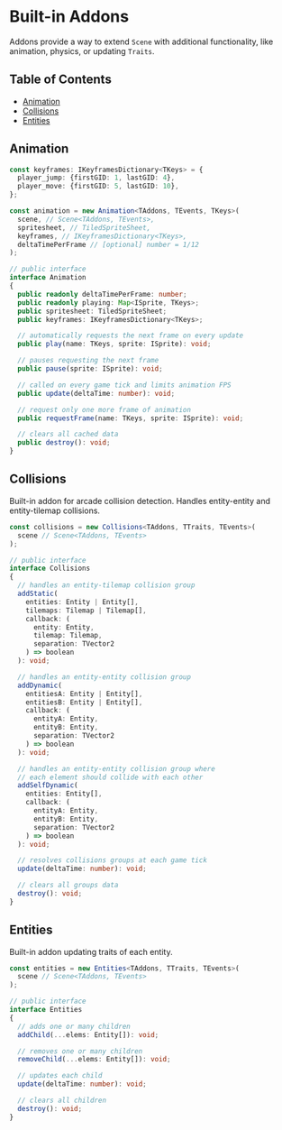 # Built-in Addons

Addons provide a way to extend `Scene` with additional functionality, like animation, physics, or updating `Traits`.

## Table of Contents

- [Animation](#animation)
- [Collisions](#collisions)
- [Entities](#entities)

## Animation

```ts
const keyframes: IKeyframesDictionary<TKeys> = {
  player_jump: {firstGID: 1, lastGID: 4},
  player_move: {firstGID: 5, lastGID: 10},
};

const animation = new Animation<TAddons, TEvents, TKeys>(
  scene, // Scene<TAddons, TEvents>,
  spritesheet, // TiledSpriteSheet,
  keyframes, // IKeyframesDictionary<TKeys>,
  deltaTimePerFrame // [optional] number = 1/12
);
```

```ts
// public interface
interface Animation
{
  public readonly deltaTimePerFrame: number;
  public readonly playing: Map<ISprite, TKeys>;
  public spritesheet: TiledSpriteSheet;
  public keyframes: IKeyframesDictionary<TKeys>;

  // automatically requests the next frame on every update
  public play(name: TKeys, sprite: ISprite): void;

  // pauses requesting the next frame
  public pause(sprite: ISprite): void;

  // called on every game tick and limits animation FPS
  public update(deltaTime: number): void;

  // request only one more frame of animation
  public requestFrame(name: TKeys, sprite: ISprite): void;

  // clears all cached data
  public destroy(): void;
}
```

## Collisions

Built-in addon for arcade collision detection. Handles entity-entity and entity-tilemap collisions.

```ts
const collisions = new Collisions<TAddons, TTraits, TEvents>(
  scene // Scene<TAddons, TEvents>
);
```

```ts
// public interface
interface Collisions
{
  // handles an entity-tilemap collision group
  addStatic(
    entities: Entity | Entity[],
    tilemaps: Tilemap | Tilemap[],
    callback: (
      entity: Entity,
      tilemap: Tilemap,
      separation: TVector2
    ) => boolean
  ): void;

  // handles an entity-entity collision group
  addDynamic(
    entitiesA: Entity | Entity[],
    entitiesB: Entity | Entity[],
    callback: (
      entityA: Entity,
      entityB: Entity,
      separation: TVector2
    ) => boolean
  ): void;

  // handles an entity-entity collision group where
  // each element should collide with each other
  addSelfDynamic(
    entities: Entity[],
    callback: (
      entityA: Entity,
      entityB: Entity,
      separation: TVector2
    ) => boolean
  ): void;

  // resolves collisions groups at each game tick
  update(deltaTime: number): void;

  // clears all groups data 
  destroy(): void;
}
```

## Entities

Built-in addon updating traits of each entity.

```ts
const entities = new Entities<TAddons, TTraits, TEvents>(
  scene // Scene<TAddons, TEvents>
);
```

```ts
// public interface
interface Entities
{
  // adds one or many children
  addChild(...elems: Entity[]): void;

  // removes one or many children
  removeChild(...elems: Entity[]): void;

  // updates each child
  update(deltaTime: number): void;

  // clears all children
  destroy(): void;
}
```

